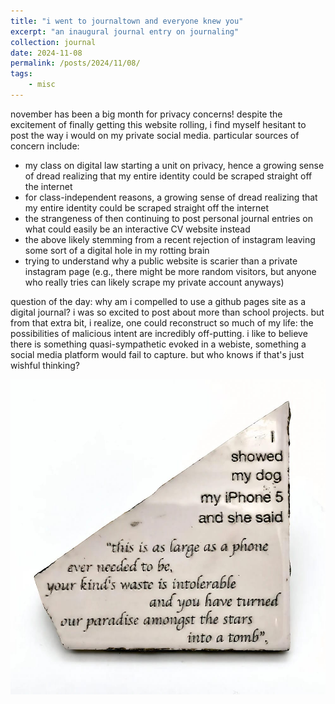 ```yaml
---
title: "i went to journaltown and everyone knew you"
excerpt: "an inaugural journal entry on journaling"
collection: journal
date: 2024-11-08
permalink: /posts/2024/11/08/
tags: 
    - misc
---
```

 
november has been a big month for privacy concerns! despite the excitement of finally getting this website rolling, i find myself hesitant to post the way i would on my private social media. particular sources of concern include:

*  my class on digital law starting a unit on privacy, hence a growing sense of dread realizing that my entire identity could be scraped straight off the internet
*  for class-independent reasons, a growing sense of dread realizing that my entire identity could be scraped straight off the internet
*  the strangeness of then continuing to post personal journal entries on what could easily be an interactive CV website instead
*  the above likely stemming from a recent rejection of instagram leaving some sort of a digital hole in my rotting brain
*  trying to understand why a public website is scarier than a private instagram page (e.g., there might be more random visitors, but anyone who really tries can likely scrape my private account anyways)

question of the day: why am i compelled to use a github pages site as a digital journal? i was so excited to post about more than school projects. but from that extra bit, i realize, one could reconstruct so much of my life: the possibilities of malicious intent are incredibly off-putting. i like to believe there is something quasi-sympathetic evoked in a webiste, something a social media platform would fail to capture. but who knows if that's just wishful thinking?

!["image showing the meme, 'i showed my dog my iphone 5...'"](/images/journal_images/2024-11-08_1.jpg "Image 1")
